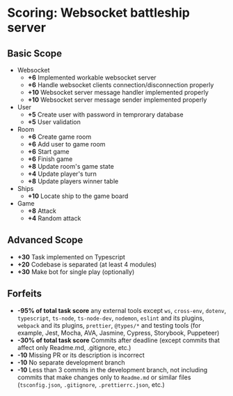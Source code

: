 # Scoring: Websocket battleship server

## Basic Scope

- Websocket
    - **+6** Implemented workable websocket server
    - **+6** Handle websocket clients connection/disconnection properly
    - **+10** Websocket server message handler implemented properly
    - **+10** Websocket server message sender implemented properly
- User
    - **+5** Create user with password in temprorary database
    - **+5** User validation
- Room
    - **+6** Create game room
    - **+6** Add user to game room
    - **+6** Start game
    - **+6** Finish game
    - **+8** Update room's game state
    - **+4** Update player's turn   
    - **+8** Update players winner table
- Ships
    - **+10** Locate ship to the game board
- Game
    - **+8** Attack
    - **+4** Random attack

## Advanced Scope
- **+30** Task implemented on Typescript 
- **+20** Codebase is separated (at least 4 modules)
- **+30** Make bot for single play (optionally) 

## Forfeits

- **-95% of total task score** any external tools except `ws`, `cross-env`, `dotenv`, `typescript`, `ts-node`, `ts-node-dev`, `nodemon`, `eslint` and its plugins, `webpack` and its plugins, `prettier`, `@types/*` and testing tools (for example, Jest, Mocha, AVA, Jasmine, Cypress, Storybook, Puppeteer)
- **-30% of total task score** Commits after deadline (except commits that affect only Readme.md, .gitignore, etc.)
- **-10** Missing PR or its description is incorrect
- **-10** No separate development branch
- **-10** Less than 3 commits in the development branch, not including commits that make changes only to `Readme.md` or similar files (`tsconfig.json`, `.gitignore`, `.prettierrc.json`, etc.)
